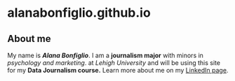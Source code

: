 # alanabonfiglio.github.io
## About me
My name is ***Alana Bonfiglio***. I am a **journalism major** with minors in *psychology and marketing*. at *Lehigh University* and will be using this site for my **Data Journalism course.**
Learn more about me on my [LinkedIn page](https://www.linkedin.com/in/alana-bonfiglio-954a801bb/).
